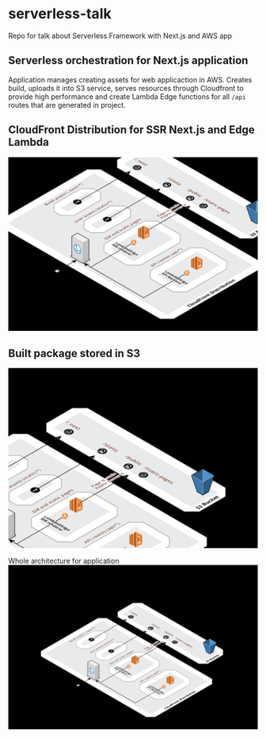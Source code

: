 # serverless-talk

Repo for talk about Serverless Framework with Next.js and AWS app

## Serverless orchestration for Next.js application

Application manages creating assets for web applicaction in AWS. Creates build, uploads it into S3 service, serves resources through Cloudfront to provide high performance and create Lambda Edge functions for all `/api` routes that are generated in project.

## CloudFront Distribution for SSR Next.js and Edge Lambda

![Next.js architecture](./presentation-docs/architecture/Screenshot%202022-05-08%20at%2013.51.49.png)

## Built package stored in S3

![Next.js architecture](./presentation-docs/architecture/Screenshot%202022-05-08%20at%2013.51.44.png)

Whole architecture for application
![Next.js architecture](./presentation-docs/architecture/Screenshot%202022-05-08%20at%2013.51.29.png)
